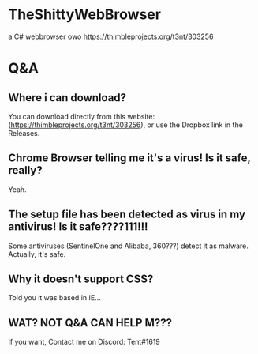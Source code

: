 # TheShittyWebBrowser
a C# webbrowser owo
https://thimbleprojects.org/t3nt/303256
# Q&A
## Where i can download?

You can download directly from this website: (https://thimbleprojects.org/t3nt/303256), or use the Dropbox link in the Releases.

## Chrome Browser telling me it's a virus! Is it safe, really?

Yeah.

## The setup file has been detected as virus in my antivirus! Is it safe????111!!!

Some antiviruses (SentinelOne and Alibaba, 360???) detect it as malware.  Actually, it's safe.


## Why it doesn't support CSS?

Told you it was based in IE...

## WAT? NOT Q&A CAN HELP M???
If you want, Contact me on Discord: Tent#1619
